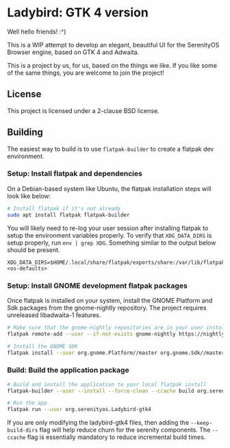 # Ladybird: GTK 4 version

Well hello friends! :^)

This is a WIP attempt to develop an elegant, beautiful UI for the SerenityOS Browser engine, based on GTK 4 and Adwaita.

This is a project by us, for us, based on the things we like. If you like some of the same things, you are welcome to join the project!

## License

This project is licensed under a 2-clause BSD license.

## Building

The easiest way to build is to use `flatpak-builder` to create a flatpak dev environment.


### Setup: Install flatpak and dependencies


On a Debian-based system like Ubuntu, the flatpak installation steps will look like below:

```sh
# Install flatpak if it's not already
sudo apt install flatpak flatpak-builder
```

You will likely need to re-log your user session after installing flatpak to setup the environment variables properly.
To verify that ``XDG_DATA_DIRS`` is setup properly, run ``env | grep XDG``. Something similar to the output below should be present.

```
XDG_DATA_DIRS=$HOME/.local/share/flatpak/exports/share:/var/lib/flatpak/exports/share:<os-defaults>
```

### Setup: Install GNOME development flatpak packages

Once flatpak is installed on your system, install the GNOME Platform and Sdk packages from the gnome-nightly repository.
The project requires unreleased libadwaita-1 features.

```sh
# Make sure that the gnome-nightly repositories are in your user install directory
flatpak remote-add --user --if-not-exists gnome-nightly https://nightly.gnome.org/gnome-nightly.flatpakrepo

# Install the GNOME SDK
flatpak install --user org.gnome.Platform//master org.gnome.Sdk//master
```

### Build: Build the application package

```sh
# Build and install the application to your local flatpak install
flatpak-builder --user --install --force-clean --ccache build org.serenityos.Ladybird-gtk4.json 

# Run the app
flatpak run --user org.serenityos.Ladybird-gtk4
```

If you are only modifying the ladybird-gtk4 files, then adding the `--keep-build-dirs` flag will help
reduce churn for the serenity components. The `--ccache` flag is essentially mandatory to reduce incremental build times.
